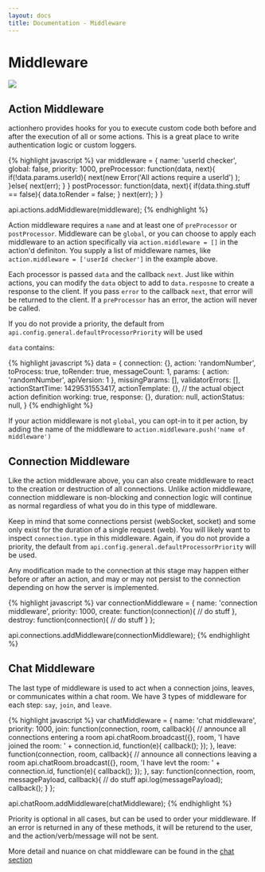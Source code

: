 ```yaml
---
layout: docs
title: Documentation - Middleware
---
```


# Middleware

<img src="/img/connection_flow.png" />

## Action Middleware

actionhero provides hooks for you to execute custom code both before and after the execution of all or some actions.  This is a great place to write authentication logic or custom loggers.  

{% highlight javascript %}
var middleware = {
  name: 'userId checker',
  global: false,
  priority: 1000,
  preProcessor: function(data, next){
    if(!data.params.userId){
      next(new Error('All actions require a userId') );
    }else{
      next(err);
    }
  }
  postProcessor: function(data, next){
    if(data.thing.stuff == false){
      data.toRender = false;
    }
    next(err);
  }
}

api.actions.addMiddleware(middleware);
{% endhighlight %}

Action middleware requires a `name` and at least one of `preProcessor` or `postProcessor`.  Middleware can be `global`, or you can choose to apply each middleware to an action specifically via `action.middleware = []` in the action'd definiton.  You supply a list of middleware names, like `action.middleware = ['userId checker']` in the example above.

Each processor is passed `data` and the callback `next`.  Just like within actions, you can modify the `data` object to add to `data.resposne` to create a response to the client.  If you pass `error` to the callback `next`, that error will be returned to the client.  If a `preProcessor` has an error, the action will never be called.

If you do not provide a priority, the default from `api.config.general.defaultProcessorPriority` will be used

`data` contains:

{% highlight javascript %}
data = { 
  connection: {},
  action: 'randomNumber',
  toProcess: true,
  toRender: true,
  messageCount: 1,
  params: { action: 'randomNumber', apiVersion: 1 },
  missingParams: [],
  validatorErrors: [],
  actionStartTime: 1429531553417,
  actionTemplate: {}, // the actual object action definition
  working: true,
  response: {},
  duration: null,
  actionStatus: null,
}
{% endhighlight %}

If your action middleware is not `global`, you can opt-in to it per action, by adding the name of the middleware to `action.middleware.push('name of middleware')`


## Connection Middleware

Like the action middleware above, you can also create middleware to react to the creation or destruction of all connections.  Unlike action middleware, connection middleware is non-blocking and connection logic will continue as normal regardless of what you do in this type of middleware. 

Keep in mind that some connections persist (webSocket, socket) and some only exist for the duration of a single request (web).  You will likely want to inspect `connection.type` in this middleware.  Again, if you do not provide a priority, the default from `api.config.general.defaultProcessorPriority` will be used.

Any modification made to the connection at this stage may happen either before or after an action, and may or may not persist to the connection depending on how the server is implemented.

{% highlight javascript %}
var connectionMiddleware = {
  name: 'connection middleware',
  priority: 1000,
  create: function(connection){
    // do stuff
  },
  destroy: function(connection){
    // do stuff
  }
};

api.connections.addMiddleware(connectionMiddleware);
{% endhighlight %}

## Chat Middleware

The last type of middleware is used to act when a connection joins, leaves, or communicates within a chat room. We have 3 types of middleware for each step: `say`, `join`, and `leave`.

{% highlight javascript %}
var chatMiddleware = {
  name: 'chat middleware',
  priority: 1000,
  join: function(connection, room, callback){
    // announce all connections entering a room
    api.chatRoom.broadcast({}, room, 'I have joined the room: ' + connection.id, function(e){
      callback();
    });
  },
  leave: function(connection, room, callback){
    // announce all connections leaving a room
    api.chatRoom.broadcast({}, room, 'I have levt the room: ' + connection.id, function(e){
      callback();
    });
  },
  say: function(connection, room, messagePayload, callback){
    // do stuff
    api.log(messagePayload);
    callback();
  }
};

api.chatRoom.addMiddleware(chatMiddleware);
{% endhighlight %}

Priority is optional in all cases, but can be used to order your middleware.  If an error is returned in any of these methods, it will be returend to the user, and the action/verb/message will not be sent.

More detail and nuance on chat middleware can be found in the [chat section](/docs/core/chat.html)
